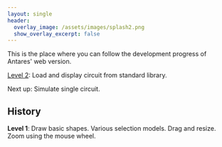 ```yaml
---
layout: single
header:
  overlay_image: /assets/images/splash2.png
  show_overlay_excerpt: false
---
```


This is the place where you can follow the development progress of Antares' web version.

[Level 2](../antares-web.html): Load and display circuit from standard library.

Next up: Simulate single circuit.

## History

**Level 1**: Draw basic shapes. Various selection models. Drag and resize.
Zoom using the mouse wheel.

